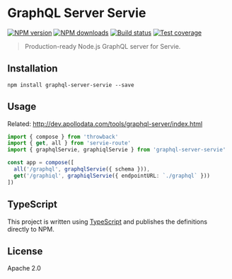 # GraphQL Server Servie

[![NPM version](https://img.shields.io/npm/v/graphql-server-servie.svg?style=flat)](https://npmjs.org/package/graphql-server-servie)
[![NPM downloads](https://img.shields.io/npm/dm/graphql-server-servie.svg?style=flat)](https://npmjs.org/package/graphql-server-servie)
[![Build status](https://img.shields.io/travis/serviejs/graphql-server-servie.svg?style=flat)](https://travis-ci.org/serviejs/graphql-server-servie)
[![Test coverage](https://img.shields.io/coveralls/serviejs/graphql-server-servie.svg?style=flat)](https://coveralls.io/r/serviejs/graphql-server-servie?branch=master)

> Production-ready Node.js GraphQL server for Servie.

## Installation

```
npm install graphql-server-servie --save
```

## Usage

Related: http://dev.apollodata.com/tools/graphql-server/index.html

```ts
import { compose } from 'throwback'
import { get, all } from 'servie-route'
import { graphqlServie, graphiqlServie } from 'graphql-server-servie'

const app = compose([
  all('/graphql', graphqlServie({ schema })),
  get('/graphiql', graphiqlServie({ endpointURL: `./graphql` }))
])
```

## TypeScript

This project is written using [TypeScript](https://github.com/Microsoft/TypeScript) and publishes the definitions directly to NPM.

## License

Apache 2.0
